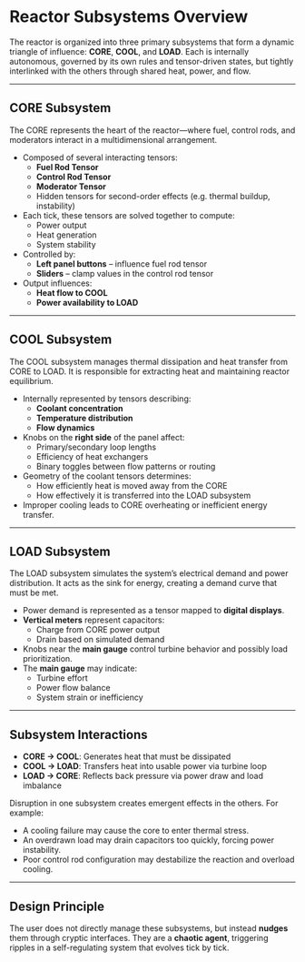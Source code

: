 # Reactor Subsystems Overview

The reactor is organized into three primary subsystems that form a dynamic triangle of influence: **CORE**, **COOL**, and **LOAD**. Each is internally autonomous, governed by its own rules and tensor-driven states, but tightly interlinked with the others through shared heat, power, and flow.

---

## CORE Subsystem

The CORE represents the heart of the reactor—where fuel, control rods, and moderators interact in a multidimensional arrangement.

- Composed of several interacting tensors:
  - **Fuel Rod Tensor**
  - **Control Rod Tensor**
  - **Moderator Tensor**
  - Hidden tensors for second-order effects (e.g. thermal buildup, instability)
- Each tick, these tensors are solved together to compute:
  - Power output
  - Heat generation
  - System stability
- Controlled by:
  - **Left panel buttons** – influence fuel rod tensor
  - **Sliders** – clamp values in the control rod tensor
- Output influences:
  - **Heat flow to COOL**
  - **Power availability to LOAD**

---

## COOL Subsystem

The COOL subsystem manages thermal dissipation and heat transfer from CORE to LOAD. It is responsible for extracting heat and maintaining reactor equilibrium.

- Internally represented by tensors describing:
  - **Coolant concentration**
  - **Temperature distribution**
  - **Flow dynamics**
- Knobs on the **right side** of the panel affect:
  - Primary/secondary loop lengths
  - Efficiency of heat exchangers
  - Binary toggles between flow patterns or routing
- Geometry of the coolant tensors determines:
  - How efficiently heat is moved away from the CORE
  - How effectively it is transferred into the LOAD subsystem
- Improper cooling leads to CORE overheating or inefficient energy transfer.

---

## LOAD Subsystem

The LOAD subsystem simulates the system’s electrical demand and power distribution. It acts as the sink for energy, creating a demand curve that must be met.

- Power demand is represented as a tensor mapped to **digital displays**.
- **Vertical meters** represent capacitors:
  - Charge from CORE power output
  - Drain based on simulated demand
- Knobs near the **main gauge** control turbine behavior and possibly load prioritization.
- The **main gauge** may indicate:
  - Turbine effort
  - Power flow balance
  - System strain or inefficiency

---

## Subsystem Interactions

- **CORE → COOL**: Generates heat that must be dissipated
- **COOL → LOAD**: Transfers heat into usable power via turbine loop
- **LOAD → CORE**: Reflects back pressure via power draw and load imbalance

Disruption in one subsystem creates emergent effects in the others. For example:
- A cooling failure may cause the core to enter thermal stress.
- An overdrawn load may drain capacitors too quickly, forcing power instability.
- Poor control rod configuration may destabilize the reaction and overload cooling.

---

## Design Principle

The user does not directly manage these subsystems, but instead **nudges** them through cryptic interfaces. They are a **chaotic agent**, triggering ripples in a self-regulating system that evolves tick by tick.

